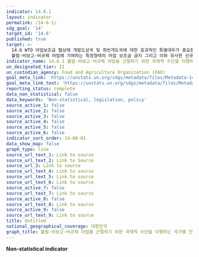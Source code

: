 ```yaml
---
indicator: 14.6.1
layout: indicator
permalink: /14-6-1/
sdg_goal: '14'
target_id: '14.6'
published: true
target: >-
  14.6 WTO 어업보조금 협상에 개발도상국 및 최빈개도국에 대한 효과적인 특별대우가 중요함을 인정하고 2020년까지 생산과잉 및 남획,
  불법·비보고·비규제 어업에 기여하는 특정형태의 어업 보조금 금지 그리고 이와 유사한 신규 보조금 도입 자제
indicator_name: 14.6.1 불법·비보고·비규제 어업을 근절하기 위한 국제적 수단을 이행하는 국가별 진척도
un_designated_tier: II
un_custodian_agency: Food and Agriculture Organization (FAO)
goal_meta_link: 'https://unstats.un.org/sdgs/metadata/files/Metadata-14-06-01.pdf'
goal_meta_link_text: 'https://unstats.un.org/sdgs/metadata/files/Metadata-14-06-01.pdf'
reporting_status: complete
data_non_statistical: false
data_keywords: 'Non-statistical, legislation, policy'
source_active_1: false
source_active_2: false
source_active_3: false
source_active_4: false
source_active_5: false
source_active_6: false
indicator_sort_order: 14-06-01
data_show_map: false
graph_type: line
source_url_text_1: Link to source
source_url_text_2: Link to Source
source_url_3: Link to source
source_url_text_4: Link to source
source_url_text_5: Link to source
source_url_text_6: Link to source
source_active_7: false
source_url_text_7: Link to source
source_active_8: false
source_url_text_8: Link to source
source_active_9: false
source_url_text_9: Link to source
title: Untitled
national_geographical_coverage: 대한민국
graph_title: 불법·비보고·비규제 어업을 근절하기 위한 국제적 수단을 이행하는 국가별 진척도
---
```

**Non-statistical indicator** 